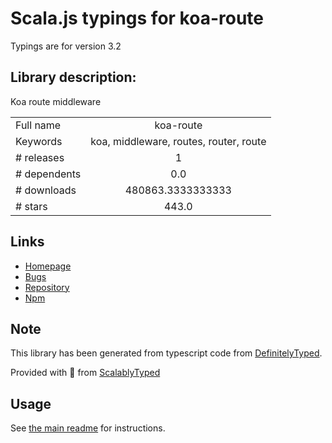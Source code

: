 
# Scala.js typings for koa-route

Typings are for version 3.2

## Library description:
Koa route middleware

|                    |                 |
| ------------------ | :-------------: |
| Full name          | koa-route |
| Keywords           | koa, middleware, routes, router, route |
| # releases         | 1 |
| # dependents       | 0.0 |
| # downloads        | 480863.3333333333 |
| # stars            | 443.0 |

## Links
- [Homepage](https://github.com/koajs/route#readme)
- [Bugs](https://github.com/koajs/route/issues)
- [Repository](https://github.com/koajs/route)
- [Npm](https://www.npmjs.com/package/koa-route)
    


## Note
This library has been generated from typescript code from [DefinitelyTyped](https://definitelytyped.org).

Provided with :purple_heart: from [ScalablyTyped](https://github.com/oyvindberg/ScalablyTyped)

## Usage
See [the main readme](../../readme.md) for instructions.


